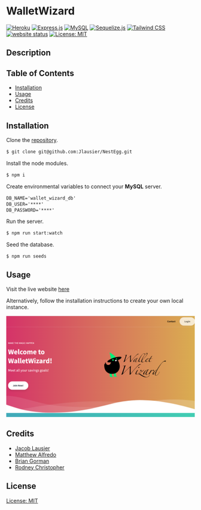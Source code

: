 # WalletWizard

[![Heroku](https://img.shields.io/badge/Heroku-430098?style=for-the-badge&logo=heroku&logoColor=white)](https://heroku.com)
[![Express.js](https://img.shields.io/badge/Express.js-404D59?style=for-the-badge)](https://expressjs.com/)
[![MySQL](https://img.shields.io/badge/MySQL-005C84?style=for-the-badge&logo=mysql&logoColor=white)](https://sequelize.org/)
[![Sequelize.js](https://img.shields.io/badge/sequelize-323330?style=for-the-badge&logo=sequelize&logoColor=blue)](https://www.mysql.com/)
[![Tailwind CSS](https://img.shields.io/badge/Tailwind_CSS-38B2AC?style=for-the-badge&logo=tailwind-css&logoColor=white)](https://tailwindcss.com/)  
[![website status](https://img.shields.io/website-up-down-green-red/http/cv.lbesson.qc.to.svg)](http://cv.lbesson.qc.to/)
[![License: MIT](https://img.shields.io/badge/License-MIT-yellow.svg)](https://opensource.org/licenses/MIT)

## Description

## Table of Contents

- [Installation](#installation)
- [Usage](#usage)
- [Credits](#credits)
- [License](#license)

## Installation

Clone the [repository](https://github.com/Jlausier/NestEgg).

```bash
$ git clone git@github.com:Jlausier/NestEgg.git
```

Install the node modules.

```bash
$ npm i
```

Create environmental variables to connect your **MySQL** server.

```shell
DB_NAME='wallet_wizard_db'
DB_USER='****'
DB_PASSWORD='****'
```

Run the server.

```bash
$ npm run start:watch
```

Seed the database.

```bash
$ npm run seeds
```

## Usage

Visit the live website [here]()

Alternatively, follow the installation instructions to create your own local instance.

![Splash page](./assets/screenshots/splashpage.png)

## Credits

- [Jacob Lausier](https://github.com/Jlausier)
- [Matthew Alfredo](https://github.com/alfaro-matttthew)
- [Brian Gorman](https://github.com/GormanBrian)
- [Rodney Christopher](https://github.com/Graydude98)

## License

[License: MIT](https://opensource.org/licenses/MIT)
